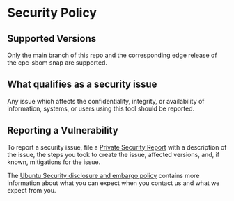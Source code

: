 # Security Policy

## Supported Versions

Only the main branch of this repo and the corresponding edge release of the
cpc-sbom snap are supported.

## What qualifies as a security issue

Any issue which affects the confidentiality, integrity, or availability of
information, systems, or users using this tool should be reported.

## Reporting a Vulnerability
To report a security issue, file a
[Private Security Report](https://github.com/Canonical/cpc-sbom/security/advisories/new)
with a description of the issue, the steps you took to create the issue,
affected versions, and, if known, mitigations for the issue.

The [Ubuntu Security disclosure and embargo policy](https://ubuntu.com/security/disclosure-policy)
contains more information about what you can expect when you contact us and
what we expect from you.
